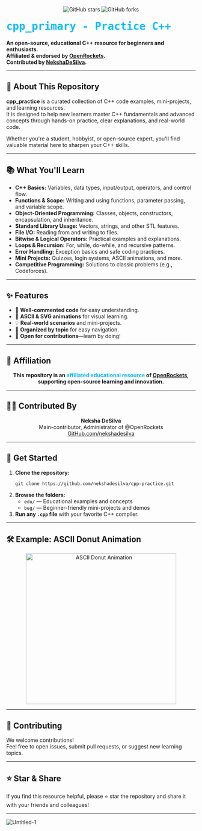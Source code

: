 
  <div align="center">
  <img src="https://img.shields.io/github/stars/nekshadesilva/cpp_primary?style=plastic" alt="GitHub stars" />
  <img src="https://img.shields.io/github/forks/nekshadesilva/cpp_primary" alt="GitHub forks" />
</div>
  <h1 style="font-family: 'Fira Code', monospace; color: #00BFFF; margin-top: 20px;">
    cpp_primary - Practice C++
  </h1>
  
  <b>
    An open-source, educational C++ resource for beginners and enthusiasts.<br>
    Affiliated & endorsed by <a href="https://github.com/OpenRockets">OpenRockets</a>.<br>
    Contributed by <a href="https://github.com/nekshadesilva">NekshaDeSilva</a>.
  </b>
</div>

---

## 🌟 About This Repository

**cpp_practice** is a curated collection of C++ code examples, mini-projects, and learning resources.  
It is designed to help new learners master C++ fundamentals and advanced concepts through hands-on practice, clear explanations, and real-world code.

Whether you're a student, hobbyist, or open-source expert, you'll find valuable material here to sharpen your C++ skills.

---

## 📚 What You'll Learn

- **C++ Basics:** Variables, data types, input/output, operators, and control flow.
- **Functions & Scope:** Writing and using functions, parameter passing, and variable scope.
- **Object-Oriented Programming:** Classes, objects, constructors, encapsulation, and inheritance.
- **Standard Library Usage:** Vectors, strings, and other STL features.
- **File I/O:** Reading from and writing to files.
- **Bitwise & Logical Operators:** Practical examples and explanations.
- **Loops & Recursion:** For, while, do-while, and recursive patterns.
- **Error Handling:** Exception basics and safe coding practices.
- **Mini Projects:** Quizzes, login systems, ASCII animations, and more.
- **Competitive Programming:** Solutions to classic problems (e.g., Codeforces).

---

## ✨ Features

- 📝 **Well-commented code** for easy understanding.
- 🎨 **ASCII & SVG animations** for visual learning.
- 💡 **Real-world scenarios** and mini-projects.
- 📂 **Organized by topic** for easy navigation.
- 🤝 **Open for contributions**—learn by doing!

---

## 🚀 Affiliation

<div align="center">
  <b>
    This repository is an <span style="color:#00BFFF;">affiliated educational resource</span> of <a href="https://github.com/OpenRockets">OpenRockets</a>, supporting open-source learning and innovation.
  </b>
</div>

---

## 👨‍💻 Contributed By

<div align="center">
  <b>Neksha DeSilva</b><br>
  Main-contributor, Administrator of @OpenRockets<br>
  <a href="https://github.com/nekshadesilva">GitHub.com/nekshadesilva</a>
</div>

---

## 🌈 Get Started

<ol>
  <li>
    <b>Clone the repository:</b>
    <pre><code>git clone https://github.com/nekshadesilva/cpp-practice.git</code></pre>
  </li>
  <li>
    <b>Browse the folders:</b>
    <ul>
      <li><code>edu/</code> — Educational examples and concepts</li>
      <li><code>beg/</code> — Beginner-friendly mini-projects and demos</li>
    </ul>
  </li>
  <li>
    <b>Run any <code>.cpp</code> file</b> with your favorite C++ compiler.
  </li>
</ol>

---

## 🛠️ Example: ASCII Donut Animation

<div align="center">
  <img src="https://raw.githubusercontent.com/nekshadesilva/cpp-practice/main/assets/donut.gif" width="400" alt="ASCII Donut Animation" />
</div>

---

## 🤝 Contributing

We welcome contributions!  
Feel free to open issues, submit pull requests, or suggest new learning topics.

---

## ⭐ Star & Share

If you find this resource helpful, please ⭐ star the repository and share it with your friends and colleagues!

---
![Untitled-1](https://github.com/user-attachments/assets/1925a98f-ef73-413e-adc8-6f3eb153fc37)


